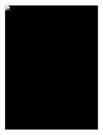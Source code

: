 
<html>
<head>
	<title>Card 3D</title>
	<meta charset="utf-8">
  <link href="https://stackpath.bootstrapcdn.com/font-awesome/4.7.0/css/font-awesome.min.css" rel="stylesheet">
  <style>
    @import url('https://fonts.googleapis.com/css?family=Josefin+Sans:400,700');
body {
	margin: 0;
	padding: 0;
	font-family: 'Josefin Sans', sans-serif;
}
.card {
	position: absolute;
	top: 50%;
	left: 50%;
	transform: translate(-50%,-50%);
	width: 300px;
	height: 400px;
	transform-style: preserve-3d;
	perspective: 600px;
	transition: 0.5s;
}
.card .front {
	position: absolute;
	top: 0;
	left: 0;
	width: 100%;
	height: 100%;
	background: #000;
	backface-visibility: hidden;
	transform: rotateX(0deg);
	transition: 0.5s;
}
.card:hover .front {
	transform: rotateX(-180deg);
}
.card .back {
	position: absolute;
	top: 0;
	left: 0;
	width: 100%;
	height: 100%;
	background: #000;
	backface-visibility: hidden;
	transform: rotateX(180deg);
	transition: 0.5s;
}
.card .back:before {
	content: '';
	position: absolute;
	top: 0;
	left: -50%;
	width: 100%;
	height: 100%;
	background: rgba(255,255,255,0.1);
}
.card:hover .back {
	transform: rotateX(0deg);
}
.card .back .details {
	position: absolute;
	top: 50%;
	left: 0;
	transform: translateY(-50%);
	width: 100%;
	text-align: center;
	box-sizing: border-box;
	padding: 20px;
}
.card .back .details h2 {
	margin: 0;
	padding: 0;
	font-size: 20px;
	color: #fff;
}
.card .back .details h2 span {
	font-size: 16px;
	color: #a7a7a7;
}
.social-icons {
	padding: 10px 0;
}
.social-icons a {
	text-align: center;
	width: 36px;
	height: 36px;
	display: inline-block;
	background: #262626;
	color: #fff;
	text-decoration: none;
	border-radius: 50%;
	transition: 0.5s;
}
.social-icons a .fa {
	line-height: 36px;
}
.social-icons a:hover {
	background: #e91e63;
}
  </style>
</head>
<body>
	<div class="card">
		<div class="front"><img src="fan-mu-3.jpg"></div>
		<div class="back">
			<div class="details">
				<h2>Tony Tèo<br> <span>Junior Designer</span></h2>
				<div class="social-icons">
					<a href="#"><i class="fa fa-facebook-official" aria-hidden="true"></i></a>
					<a href="#"><i class="fa fa-twitter" aria-hidden="true"></i></a>
					<a href="#"><i class="fa fa-google-plus-official" aria-hidden="true"></i></a>
					<a href="#"><i class="fa fa-instagram" aria-hidden="true"></i></a>
					<a href="#"><i class="fa fa-camera-retro" aria-hidden="true"></i></a>	
				</div>
			</div>
		</div>

	</div>
</body>
</html>
